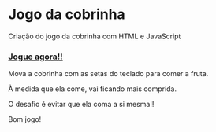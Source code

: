 # Jogo da cobrinha
 Criação do jogo da cobrinha com HTML e JavaScript
 
### [Jogue agora!!](https://gracibrea.github.io/jogo_cobrinha_javascript/)
 
 Mova a cobrinha com as setas do teclado para comer a fruta.
 
 À medida que ela come, vai ficando mais comprida.
 
 O desafio é evitar que ela coma a si mesma!!
 
 Bom jogo!
